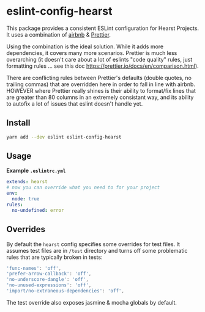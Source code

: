 # eslint-config-hearst

This package provides a consistent ESLint configuration for Hearst Projects. It
uses a combination of [airbnb](https://github.com/airbnb/javascript) &
[Prettier](https://prettier.io/).

Using the combination is the ideal solution. While it adds more dependencies, it
covers many more scenarios. Prettier is much less overarching (it doesn't care
about a lot of eslints "code quality" rules, just formatting rules ... see this
doc https://prettier.io/docs/en/comparison.html).

There are conflicting rules between Prettier's defaults (double quotes, no
trailing commas) that are overridden here in order to fall in line with airbnb.
HOWEVER where Prettier really shines is their ability to format/fix lines that
are greater than 80 columns in an extremely consistant way, and its ability to
autofix a lot of issues that eslint doesn't handle yet.

## Install

```sh
yarn add --dev eslint eslint-config-hearst
```

## Usage

**Example `.eslintrc.yml`**
```yml
extends: hearst
# now you can override what you need to for your project
env:
  node: true
rules:
  no-undefined: error
```

## Overrides

By default the `hearst` config specifies some overrides for test files. It
assumes test files are in `/test` directory and turns off some problematic rules
that are typically broken in tests:

```js
'func-names': 'off',
'prefer-arrow-callback': 'off',
'no-underscore-dangle': 'off',
'no-unused-expressions': 'off',
'import/no-extraneous-dependencies': 'off',
```

The test override also exposes jasmine & mocha globals by default.
